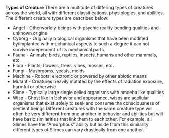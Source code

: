 **Types of Creature**
There are a multitude of differing types of creatures across the world, all with different classifications, physiologies, and abilities. The different creature types are described below:
- Angel - Otherworldly beings with psychic reality bending qualities and unknown origins
- Cyborg - Originally biological organisms that have been modified by/implanted with mechanical aspects to such a degree it can not survive independent of its mechanical parts
- Fauna - Animals; birds, reptiles, insects, humans and other mammals, etc.
- Flora - Plants; flowers, trees, vines, mosses, etc.
- Fungi - Mushrooms, yeasts, molds
- Machine - Robots; electronic or powered by other abiotic means
- Mutant - Creatures heavily mutated by the effects of radiation exposure, harmful or otherwise
- Slime - Typically large single celled organisms with amoeba like qualities
- Wisp - Ghost like in behavior and appearance, wisps are acellular organisms that exist solely to seek and consume the consciousness of sentient beings
Different creatures with the same creature type will often be very different from one another in behavior and abilities but will have basic similarities that link them to each other. For example, all Slimes have the "Amorphous" ability but aside from this similarity different types of Slimes can vary drastically from one another.